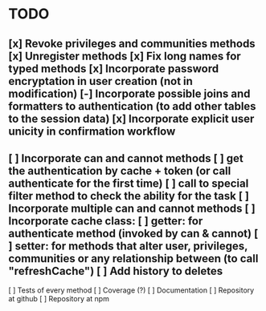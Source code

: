 # TODO

[x] Revoke privileges and communities methods
[x] Unregister methods
[x] Fix long names for typed methods
[x] Incorporate password encryptation in user creation (not in modification)
[-] Incorporate possible joins and formatters to authentication (to add other tables to the session data)
[x] Incorporate explicit user unicity in confirmation workflow
------------------------------------
[ ] Incorporate can and cannot methods
  [ ] get the authentication by cache + token (or call authenticate for the first time)
  [ ] call to special filter method to check the ability for the task
[ ] Incorporate multiple can and cannot methods
[ ] Incorporate cache class:
  [ ] getter: for authenticate method (invoked by can & cannot)
  [ ] setter: for methods that alter user, privileges, communities or any relationship between (to call "refreshCache")
[ ] Add history to deletes
------------------------------------
[ ] Tests of every method
[ ] Coverage (?)
[ ] Documentation
[ ] Repository at github
[ ] Repository at npm